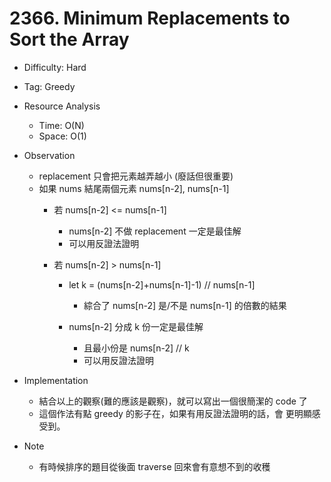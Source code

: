 # 2366. Minimum Replacements to Sort the Array
- Difficulty: Hard

- Tag: Greedy
 
- Resource Analysis
    - Time: O(N)
    - Space: O(1)

- Observation
    - replacement 只會把元素越弄越小 (廢話但很重要)
    - 如果 nums 結尾兩個元素 nums[n-2], nums[n-1]
        - 若 nums[n-2] <= nums[n-1]
            - nums[n-2] 不做 replacement 一定是最佳解
            - 可以用反證法證明

        - 若 nums[n-2] > nums[n-1]
            - let k = (nums[n-2]+nums[n-1]-1) // nums[n-1]
                - 綜合了 nums[n-2] 是/不是 nums[n-1] 的倍數的結果
            
            - nums[n-2] 分成 k 份一定是最佳解
                - 且最小份是 nums[n-2] // k
                - 可以用反證法證明
     
- Implementation
    - 結合以上的觀察(難的應該是觀察)，就可以寫出一個很簡潔的 code 了
    - 這個作法有點 greedy 的影子在，如果有用反證法證明的話，會
      更明顯感受到。 

- Note
    - 有時候排序的題目從後面 traverse 回來會有意想不到的收穫      